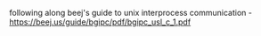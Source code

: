 following along beej's guide to unix interprocess communication - https://beej.us/guide/bgipc/pdf/bgipc_usl_c_1.pdf
